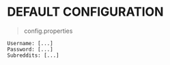 # DEFAULT CONFIGURATION
> config.properties
```
Username: [...]
Password: [...]
Subreddits: [...]
```